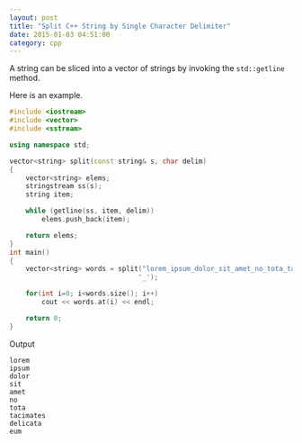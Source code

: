 ```yaml
---
layout: post
title: "Split C++ String by Single Character Delimiter"
date: 2015-01-03 04:51:00
category: cpp
---
```

A string can be sliced into a vector of strings by invoking the `std::getline` method.

Here is an example.

```cpp
#include <iostream>
#include <vector>
#include <sstream>

using namespace std;

vector<string> split(const string& s, char delim)
{
    vector<string> elems;
    stringstream ss(s);
    string item;

    while (getline(ss, item, delim))
        elems.push_back(item);

    return elems;
}
int main()
{
    vector<string> words = split("lorem_ipsum_dolor_sit_amet_no_tota_tacimates_delicata_eum",
                                '_');

    for(int i=0; i<words.size(); i++)
        cout << words.at(i) << endl;

    return 0;
}
```

Output

```
lorem
ipsum
dolor
sit
amet
no
tota
tacimates
delicata
eum
```
